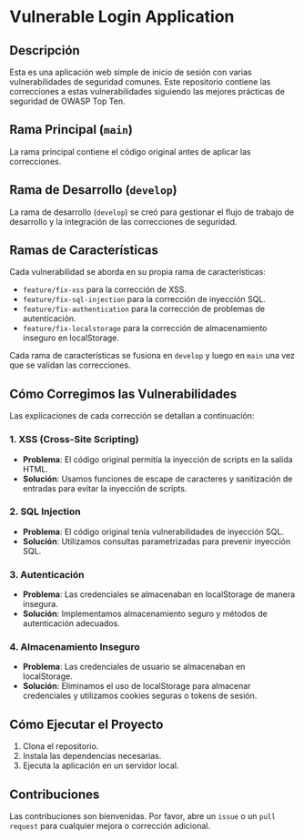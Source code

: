 # Vulnerable Login Application

## Descripción
Esta es una aplicación web simple de inicio de sesión con varias vulnerabilidades de seguridad comunes. Este repositorio contiene las correcciones a estas vulnerabilidades siguiendo las mejores prácticas de seguridad de OWASP Top Ten.

## Rama Principal (`main`)
La rama principal contiene el código original antes de aplicar las correcciones.

## Rama de Desarrollo (`develop`)
La rama de desarrollo (`develop`) se creó para gestionar el flujo de trabajo de desarrollo y la integración de las correcciones de seguridad.

## Ramas de Características
Cada vulnerabilidad se aborda en su propia rama de características:
- `feature/fix-xss` para la corrección de XSS.
- `feature/fix-sql-injection` para la corrección de inyección SQL.
- `feature/fix-authentication` para la corrección de problemas de autenticación.
- `feature/fix-localstorage` para la corrección de almacenamiento inseguro en localStorage.

Cada rama de características se fusiona en `develop` y luego en `main` una vez que se validan las correcciones.

## Cómo Corregimos las Vulnerabilidades
Las explicaciones de cada corrección se detallan a continuación:

### 1. XSS (Cross-Site Scripting)
- **Problema**: El código original permitía la inyección de scripts en la salida HTML.
- **Solución**: Usamos funciones de escape de caracteres y sanitización de entradas para evitar la inyección de scripts.

### 2. SQL Injection
- **Problema**: El código original tenía vulnerabilidades de inyección SQL.
- **Solución**: Utilizamos consultas parametrizadas para prevenir inyección SQL.

### 3. Autenticación
- **Problema**: Las credenciales se almacenaban en localStorage de manera insegura.
- **Solución**: Implementamos almacenamiento seguro y métodos de autenticación adecuados.

### 4. Almacenamiento Inseguro
- **Problema**: Las credenciales de usuario se almacenaban en localStorage.
- **Solución**: Eliminamos el uso de localStorage para almacenar credenciales y utilizamos cookies seguras o tokens de sesión.

## Cómo Ejecutar el Proyecto
1. Clona el repositorio.
2. Instala las dependencias necesarias.
3. Ejecuta la aplicación en un servidor local.

## Contribuciones
Las contribuciones son bienvenidas. Por favor, abre un `issue` o un `pull request` para cualquier mejora o corrección adicional.